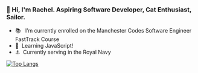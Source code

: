 ###  👋 Hi, I'm Rachel. Aspiring Software Developer, Cat Enthusiast, Sailor.


- :books: &nbsp; I’m currently enrolled on the Manchester Codes Software Engineer FastTrack Course
- 🌱 &nbsp;Learning JavaScript!
- :anchor:&nbsp; Currently serving in the Royal Navy

[![Top Langs](https://github-readme-stats.vercel.app/api/top-langs/?username=greenchul&layout=compact&hide=shaderlab,c%23&card_width=600&bg_color=2f324f&text_color=ffffff)](https://github.com/anuraghazra/github-readme-stats)


<!--
**greenchul/greenchul** is a ✨ _special_ ✨ repository because its `README.md` (this file) appears on your GitHub profile.

Here are some ideas to get you started:


- 👯 I’m looking to collaborate on ...
- 🤔 I’m looking for help with ...
- 💬 Ask me about ...
- 📫 How to reach me: ...
- 😄 Pronouns: ...
- ⚡ Fun fact: ...
-->
